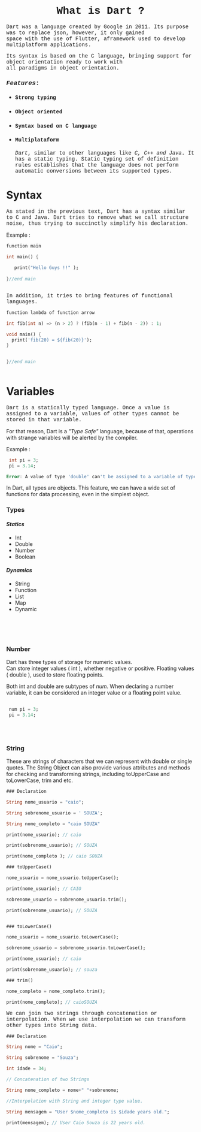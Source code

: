 
# <center p style = "font-family:courier,arial,helvetica;"> What is Dart ?</center>  

 <p p style = "font-family:courier,arial,helvetica;">Dart was a language created by Google in 2011. Its purpose was to replace json, however, it only gained </br>space with the use of Flutter, aframework used to develop multiplatform applications.</p>
 <p p style = "font-family:courier,arial,helvetica;">Its syntax is based on the C language, bringing support for object orientation ready to work with </br>all paradigms in object orientation.</p>

### <p alling="left" style = "font-family:courier,arial,helvetica;"> _Features_:  </p>

* #### <p alling="left" style= "font-family:courier,arial,helvetica;"> Strong typing  </p>

* #### <p alling="left" style= "font-family:courier,arial,helvetica;"> Object oriented </p>

* #### <p alling="left" style= "font-family:courier,arial,helvetica;">Syntax based on C language  </p>

* #### <p alling="left" style= "font-family:courier,arial,helvetica;">Multiplataform  </p>

   <p p style = "font-family:courier,arial,helvetica "> <i>Dart</i>, similar to other languages ​​like <i>C, C++ and Java</i>. It has a static typing. Static typing set of definition rules establishes that the language does not perform automatic conversions between its supported types.</p>




# Syntax


 <p p style = "font-family:courier,arial,helvetica;">
 As stated in the previous text, Dart has a syntax similar to C and Java.
Dart tries to remove what we call structure noise, thus trying to succinctly simplify his declaration.

Example :
  </p>


```dart
function main 

int main() {
  
   print("Hello Guys !!" );
 
}//end main
 
```

<p p style = "font-family:courier,arial,helvetica "> 
In addition, it tries to bring features of functional languages.</p>

```dart
function lambda of function arrow 

int fib(int n) => (n > 2) ? (fib(n - 1) + fib(n - 2)) : 1;

void main() {
  print('fib(20) = ${fib(20)}');
}

 
}//end main
 
```

# Variables

<p p style = "font-family:courier,arial,helvetica "> 
Dart is a statically typed language.
Once a value is assigned to a variable, values ​​of other types cannot be stored in that variable.

For that reason, Dart is a <i>"Type Safe"</i> language, because of that, operations with strange variables will be alerted by the compiler.
</p> 

Example :


~~~dart
 int pi = 3;
 pi = 3.14;

Error: A value of type 'double' can't be assigned to a variable of type 'int'.

~~~

<p p style = "font-family:courier,arial,helvetica ">

In Dart, all types are objects.
This feature, we can have a wide set of functions for data processing, even in the simplest object.

### <b> Types </b>
 
#### <i> Statics </i>
* Int
* Double 
* Number
* Boolean

#### <i> Dynamics </i>

* String
* Function 
* List 
* Map 
* Dynamic 

</br>
</br>
</br>

### <b> Number </b>

<p p style = "font-family:courier,arial,helvetica "> 
 
 Dart has three types of storage for numeric values.</br> 
 Can store integer values ​​( int ), whether negative or positive. Floating values ​​( double ), used to store floating points.

Both int and double are subtypes of <i>num</i>. When declaring a number variable, it can be considered an integer value or a floating point value.
</p>

```dart 
 
 num pi = 3; 
 pi = 3.14;
```
</br>
</br>

### <b> String </b>

<p p style = "font-family:courier,arial,helvetica "> 
 
These are strings of characters that we can represent with double or single quotes.
The String Object can also provide various attributes and methods for checking and transforming strings, including toUpperCase and toLowerCase, trim and etc.
</p>

```dart 
### Declaration

String nome_usuario = "caio";

String sobrenome_usuario = ' SOUZA';

String nome_completo = "caio SOUZA"

print(nome_usuario); // caio

print(sobrenome_usuario); // SOUZA

print(nome_completo ); // caio SOUZA

### toUpperCase()

nome_usuario = nome_usuario.toUpperCase();

print(nome_usuario); // CAIO

sobrenome_usuario = sobrenome_usuario.trim();

print(sobrenome_usuario); // SOUZA


### toLowerCase()

nome_usuario = nome_usuario.toLowerCase();

sobrenome_usuario = sobrenome_usuario.toLowerCase();

print(nome_usuario); // caio

print(sobrenome_usuario); // souza

### trim()

nome_completo = nome_completo.trim(); 

print(nome_completo); // caioSOUZA

```
<p p style = "font-family:courier,arial,helvetica "> 
We can join two strings through concatenation or interpolation.
When we use interpolation we can transform other types into String data.
</p>

```dart
### Declaration

String nome = "Caio";

String sobrenome = "Souza";

int idade = 34;

// Concatenation of two Strings

String nome_completo = nome+" "+sobrenome;

//Interpolation with String and integer type value.

String mensagem = "User $nome_completo is $idade years old.";

print(mensagem); // User Caio Souza is 22 years old.

```